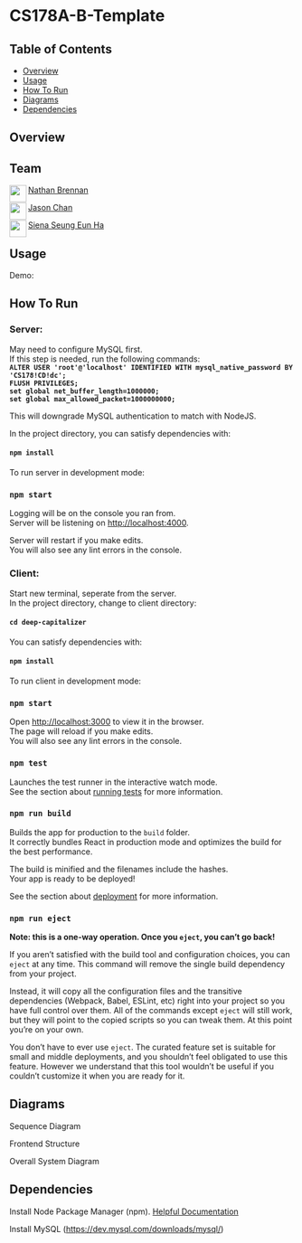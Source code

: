# CS178A-B-Template

## Table of Contents
- [Overview](#overview)
- [Usage](#usage)
- [How To Run](#how-to-run)
- [Diagrams](#diagrams)
- [Dependencies](#dependencies)

## Overview
<Include project description>

## Team
<a href="https://github.com/GrayGorilla" target="_blank"><img src="https://avatars2.githubusercontent.com/u/43688010?s=400&u=170fcd351efcc42441c6689c3221cabac286f520&v=4" align="left" height="30px">Nathan Brennan </a>

<a href="https://github.com/jalec789" target="_blank"><img src="https://avatars0.githubusercontent.com/u/31293853?s=400&u=7659dcc0cdeeadfe836d2781844b34d80764c5f4&v=4" align="left" height="30px">Jason Chan </a>

<a href="https://github.com/sha021" target="_blank"><img src="https://avatars2.githubusercontent.com/u/43655180?s=400&u=e858756c01f86ccbeae24090f24dc0045d6997d6&v=4" align="left" height="30px">Siena Seung Eun Ha </a>

## Usage
Demo: <Link to youtube video>

<Screenshot of application>

## How To Run 

### Server:

May need to configure MySQL first.<br />
If this step is needed, run the following commands:<br />
**`ALTER USER 'root'@'localhost' IDENTIFIED WITH mysql_native_password BY 'CS178!CD!dc';`<br />
`FLUSH PRIVILEGES;`<br />
`set global net_buffer_length=1000000;`<br />
`set global max_allowed_packet=1000000000;`**

This will downgrade MySQL authentication to match with NodeJS.

In the project directory, you can satisfy dependencies with:

#### `npm install`

To run server in development mode:

### `npm start`

Logging will be on the console you ran from.<br />
Server will be listening on [http://localhost:4000](http://localhost:4000).

Server will restart if you make edits.<br />
You will also see any lint errors in the console.


### Client:

Start new terminal, seperate from the server.<br />
In the project directory, change to client directory:

#### `cd deep-capitalizer`

You can satisfy dependencies with:

#### `npm install`

To run client in development mode:

### `npm start`

Open [http://localhost:3000](http://localhost:3000) to view it in the browser.<br />
The page will reload if you make edits.<br />
You will also see any lint errors in the console.

### `npm test`

Launches the test runner in the interactive watch mode.<br />
See the section about [running tests](https://facebook.github.io/create-react-app/docs/running-tests) for more information.

### `npm run build`

Builds the app for production to the `build` folder.<br />
It correctly bundles React in production mode and optimizes the build for the best performance.

The build is minified and the filenames include the hashes.<br />
Your app is ready to be deployed!

See the section about [deployment](https://facebook.github.io/create-react-app/docs/deployment) for more information.

### `npm run eject`

**Note: this is a one-way operation. Once you `eject`, you can’t go back!**

If you aren’t satisfied with the build tool and configuration choices, you can `eject` at any time. This command will remove the single build dependency from your project.

Instead, it will copy all the configuration files and the transitive dependencies (Webpack, Babel, ESLint, etc) right into your project so you have full control over them. All of the commands except `eject` will still work, but they will point to the copied scripts so you can tweak them. At this point you’re on your own.

You don’t have to ever use `eject`. The curated feature set is suitable for small and middle deployments, and you shouldn’t feel obligated to use this feature. However we understand that this tool wouldn’t be useful if you couldn’t customize it when you are ready for it.


## Diagrams

Sequence Diagram

Frontend Structure


Overall System Diagram

## Dependencies
Install Node Package Manager (npm). [Helpful Documentation](https://www.npmjs.com/get-npm)

Install MySQL (https://dev.mysql.com/downloads/mysql/)


